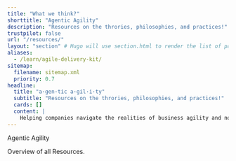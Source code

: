 ```yaml
---
title: "What we think?"
shorttitle: "Agentic Agility"
description: "Resources on the throries, philosophies, and practices!"
trustpilot: false
url: "/resources/"
layout: "section" # Hugo will use section.html to render the list of pages
aliases:
  - /learn/agile-delivery-kit/
sitemap:
  filename: sitemap.xml
  priority: 0.7
headline:
  title: "a·gen·tic a·gil·i·ty"
  subtitle: "Resources on the throries, philosophies, and practices!"
  cards: []
  content: |
    Helping companies navigate the realities of business agility and not just be technically agile! Regular content on Scrum, Agility, & DevOps!
---
```


Agentic Agility

Overview of all Resources.
